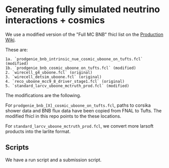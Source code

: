 # Generating fully simulated neutrino interactions + cosmics

We use a modified version of the "Full MC BNB" fhicl list on the [Production Wiki](https://cdcvs.fnal.gov/redmine/projects/uboone-physics-analysis/wiki/MCC9_Production_Fhicls).

These are:

    1a. `prodgenie_bnb_intrinsic_nue_cosmic_uboone_on_tufts.fcl` (modified)
    1b. `prodgenie_bnb_cosmic_uboone_on_tufts.fcl` (modified)
    2. `wirecell_g4_uboone.fcl` (original)
    3. `wirecell_detsim_uboone.fcl` (original)
    4. `reco_uboone_mcc9_8_driver_stage1.fcl` (original)
    5. `standard_larcv_uboone_mctruth_prod.fcl` (modified)

The modifications are the following.

For `prodgenie_bnb_[X]_cosmic_uboone_on_tufts.fcl`, paths to corsika shower data and BNB flux data have been copied from FNAL to Tufts.
The modified fhicl in this repo points to the these locations.

For `standard_larcv_uboone_mctruth_prod.fcl`, we convert more larsoft products into the larlite format.

## Scripts

We have a run script and a submission script.


